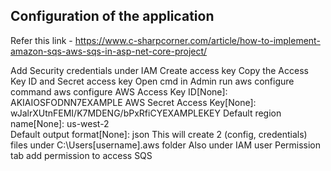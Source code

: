 ﻿## Configuration of the application

Refer this link - https://www.c-sharpcorner.com/article/how-to-implement-amazon-sqs-aws-sqs-in-asp-net-core-project/

Add Security credentials under IAM 
Create access key 
Copy the Access Key ID and Secret access key
Open cmd in Admin
run aws configure command 
aws configure
AWS Access Key ID[None]: AKIAIOSFODNN7EXAMPLE
AWS Secret Access Key[None]: wJalrXUtnFEMI/K7MDENG/bPxRfiCYEXAMPLEKEY
Default region name[None]: us-west-2  
Default output format[None]: json
This will create 2 (config, credentials) files under C:\Users\[username]\.aws folder
Also under IAM user Permission tab add permission to access SQS